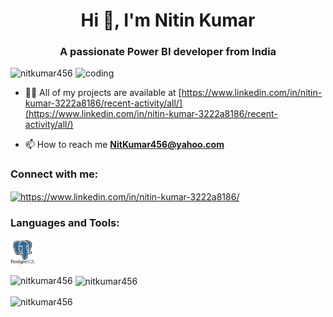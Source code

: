 <h1 align="center">Hi 👋, I'm Nitin Kumar</h1>
<h3 align="center">A passionate Power BI developer from India</h3>

<img align= "right" alt ="coding" width="400" src="https://user-images.githubusercontent.com/74038190/212749447-bfb7e725-6987-49d9-ae85-2015e3e7cc41.gif">

<p align="left"> <img src="https://komarev.com/ghpvc/?username=nitkumar456&label=Profile%20views&color=0e75b6&style=flat" alt="nitkumar456" /> </p>

- 👨‍💻 All of my projects are available at [https://www.linkedin.com/in/nitin-kumar-3222a8186/recent-activity/all/](https://www.linkedin.com/in/nitin-kumar-3222a8186/recent-activity/all/)

- 📫 How to reach me **NitKumar456@yahoo.com**

<h3 align="left">Connect with me:</h3>
<p align="left">
<a href="https://linkedin.com/in/https://www.linkedin.com/in/nitin-kumar-3222a8186/" target="blank"><img align="center" src="https://raw.githubusercontent.com/rahuldkjain/github-profile-readme-generator/master/src/images/icons/Social/linked-in-alt.svg" alt="https://www.linkedin.com/in/nitin-kumar-3222a8186/" height="30" width="40" /></a>
</p>

<h3 align="left">Languages and Tools:</h3>
<p align="left"> <a href="https://www.postgresql.org" target="_blank" rel="noreferrer"> <img src="https://raw.githubusercontent.com/devicons/devicon/master/icons/postgresql/postgresql-original-wordmark.svg" alt="postgresql" width="40" height="40"/> </a> </p>

<p><img align="left" src="https://github-readme-stats.vercel.app/api/top-langs?username=nitkumar456&show_icons=true&locale=en&layout=compact" alt="nitkumar456" /></p>

<p>&nbsp;<img align="center" src="https://github-readme-stats.vercel.app/api?username=nitkumar456&show_icons=true&locale=en" alt="nitkumar456" /></p>

<p><img align="center" src="https://github-readme-streak-stats.herokuapp.com/?user=nitkumar456&" alt="nitkumar456" /></p>

